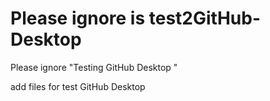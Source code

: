 # Please ignore is test2GitHub-Desktop

Please ignore "Testing GitHub Desktop "

add files for test GitHub Desktop
